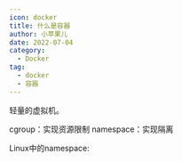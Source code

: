 ```yaml
---
icon: docker
title: 什么是容器
author: 小苹果儿
date: 2022-07-04
category:
  - Docker
tag:
  - docker
  - 容器
---
```



轻量的虚拟机。

cgroup：实现资源限制
namespace：实现隔离

Linux中的namespace:
